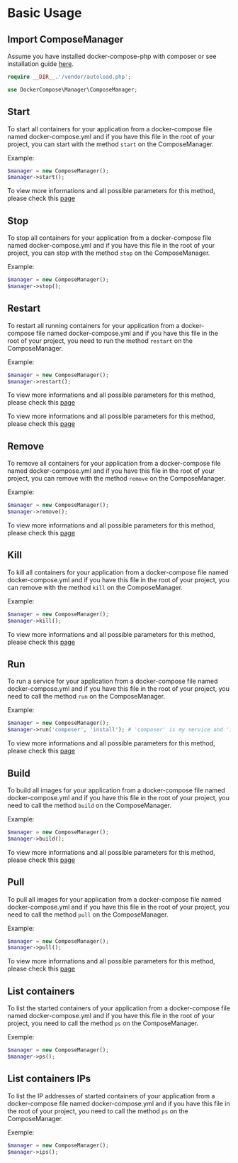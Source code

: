 # Basic Usage

## Import ComposeManager

Assume you have installed docker-compose-php with composer or see installation guide [here](/installation#installing-with-composer).

```php
require __DIR__.'/vendor/autoload.php';

use DockerCompose\Manager\ComposeManager;
```

## Start

To start all containers for your application from a docker-compose file named docker-compose.yml and if you have this file in the root of your project,
you can start with the method `start` on the ComposeManager.

Example:
```php
$manager = new ComposeManager();
$manager->start();
```

To view more informations and all possible parameters for this method, please check this [page](/ComposeManager#start)

## Stop

To stop all containers for your application from a docker-compose file named docker-compose.yml and if you have this file in the root of your project,
you can stop with the method `stop` on the ComposeManager.

Example:
```php
$manager = new ComposeManager();
$manager->stop();
```

## Restart

To restart all running containers for your application from a docker-compose file named docker-compose.yml and if you have this file in the root of your project,
you need to run the method `restart` on the ComposeManager.

Example:
```php
$manager = new ComposeManager();
$manager->restart();
```

To view more informations and all possible parameters for this method, please check this [page](/ComposeManager#start)

To view more informations and all possible parameters for this method, please check this [page](/ComposeManager#stop)

## Remove

To remove all containers for your application from a docker-compose file named docker-compose.yml and if you have this file in the root of your project,
you can remove with the method `remove` on the ComposeManager.

Example:
```php
$manager = new ComposeManager();
$manager->remove();
```

To view more informations and all possible parameters for this method, please check this [page](/ComposeManager#stop)

## Kill

To kill all containers for your application from a docker-compose file named docker-compose.yml and if you have this file in the root of your project,
you can remove with the method `kill` on the ComposeManager.

Example:
```php
$manager = new ComposeManager();
$manager->kill();
```

To view more informations and all possible parameters for this method, please check this [page](/ComposeManager#stop)

## Run

To run a service for your application from a docker-compose file named docker-compose.yml and if you have this file in the root of your project,
you need to call the method `run` on the ComposeManager.

Example:
```php
$manager = new ComposeManager();
$manager->run('composer', 'install'); # 'composer' is my service and 'install' is the command to execute
```

To view more informations and all possible parameters for this method, please check this [page](/ComposeManager#stop)

## Build

To build all images for your application from a docker-compose file named docker-compose.yml and if you have this file in the root of your project,
you need to call the method `build` on the ComposeManager.

Example:
```php
$manager = new ComposeManager();
$manager->build();
```

To view more informations and all possible parameters for this method, please check this [page](/ComposeManager#build)

## Pull

To pull all images for your application from a docker-compose file named docker-compose.yml and if you have this file in the root of your project,
you need to call the method `pull` on the ComposeManager.

Example:
```php
$manager = new ComposeManager();
$manager->pull();
```

To view more informations and all possible parameters for this method, please check this [page](/ComposeManager#pull)

## List containers

To list the started containers of your application from a docker-compose file named docker-compose.yml and if you have this file in the root of your project,
you need to call the method `ps` on the ComposeManager.

Exemple:
```php
$manager = new ComposeManager();
$manager->ps();
```

## List containers IPs

To list the IP addresses of started containers of your application from a docker-compose file named docker-compose.yml and if you have this file in the root of your project,
you need to call the method `ps` on the ComposeManager.

Exemple:
```php
$manager = new ComposeManager();
$manager->ips();
```
